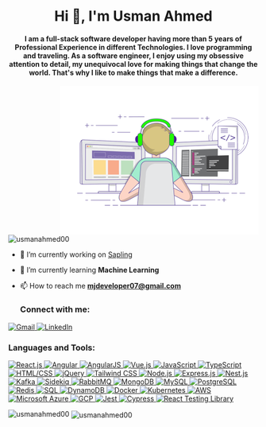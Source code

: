 <h1 align="center">Hi 👋, I'm Usman Ahmed</h1>

<h4 align="center">I am a full-stack software developer having more than 5 years of Professional Experience in different Technologies. I love programming and traveling. As a software engineer, I enjoy using my obsessive attention to detail, my unequivocal love for making things that change the world. That's why I like to make things that make a difference.</h4>

<img align="right" alt="Coding" width="400" src="https://raw.githubusercontent.com/devSouvik/devSouvik/master/gif3.gif">
<p align="left"> <img src="https://komarev.com/ghpvc/?username=usmanahmed00&label=Profile%20views&color=0e75b6&style=flat" alt="usmanahmed00" /> </p>

- 🔭 I’m currently working on [Sapling](https://www.kallidus.com/sapling-hr)

- 🌱 I’m currently learning **Machine Learning**

- 📫 How to reach me **mjdeveloper07@gmail.com**

  <h3 align="left">Connect with me:</h3>
<p align="left">
   <a href="mailto:mjdeveloper07@gmail.com" target="_blank">
  <img alt="Gmail" src="https://img.shields.io/badge/Gmail-D14836?style=for-the-badge&logo=gmail&logoColor=white">
   </a>
   <a href="https://linkedin.com/in/https://www.linkedin.com/in/usman-ahmed-90b661172" target="_blank">
    <img alt="LinkedIn" src="https://img.shields.io/badge/LinkedIn-0077B5?style=for-the-badge&logo=linkedin&logoColor=white">
  </a>
</p>


<h3 align="left">Languages and Tools:</h3>


<p align="left"> <a href="https://reactjs.org/" target="_blank">
  <img alt="React.js" src="https://img.shields.io/badge/React-61DAFB?style=for-the-badge&logo=react&logoColor=white">
</a>

  <a href="https://angular.io" target="_blank">
    <img alt="Angular" src="https://img.shields.io/badge/Angular-DD0031?style=for-the-badge&logo=angular&logoColor=white">
  </a>

  <a href="https://angular.io" target="_blank">
    <img alt="AngularJS" src="https://img.shields.io/badge/AngularJS-E23237?style=for-the-badge&logo=angularjs&logoColor=white">
  </a>

  <a href="https://vuejs.org/" target="_blank">
  <img alt="Vue.js" src="https://img.shields.io/badge/Vue.js-4FC08D?style=for-the-badge&logo=vue.js&logoColor=white">
</a>

<a href="https://developer.mozilla.org/en-US/docs/Web/JavaScript" target="_blank">
  <img alt="JavaScript" src="https://img.shields.io/badge/JavaScript-F7DF1E?style=for-the-badge&logo=javascript&logoColor=black">
</a>

<a href="https://www.typescriptlang.org/" target="_blank">
  <img alt="TypeScript" src="https://img.shields.io/badge/TypeScript-007ACC?style=for-the-badge&logo=typescript&logoColor=white">
</a>

<a href="https://www.w3.org/standards/webdesign/htmlcss" target="_blank">
  <img alt="HTML/CSS" src="https://img.shields.io/badge/HTML%2FCSS-239120?style=for-the-badge&logo=html5&logoColor=white">
</a>

<a href="https://jquery.com/" target="_blank">
  <img alt="jQuery" src="https://img.shields.io/badge/jQuery-0769AD?style=for-the-badge&logo=jquery&logoColor=white">
</a>

<a href="https://tailwindcss.com/" target="_blank">
  <img alt="Tailwind CSS" src="https://img.shields.io/badge/Tailwind_CSS-38B2AC?style=for-the-badge&logo=tailwind-css&logoColor=white">
</a>

<a href="https://nodejs.org/" target="_blank">
  <img alt="Node.js" src="https://img.shields.io/badge/Node.js-339933?style=for-the-badge&logo=node.js&logoColor=white">
</a>

<a href="https://expressjs.com/" target="_blank">
  <img alt="Express.js" src="https://img.shields.io/badge/Express.js-000000?style=for-the-badge&logo=express&logoColor=white">
</a>


<a href="https://nestjs.com/" target="_blank">
  <img alt="Nest.js" src="https://img.shields.io/badge/Nest.js-E0234E?style=for-the-badge&logo=nestjs&logoColor=white">
</a>

<a href="https://kafka.apache.org/" target="_blank">
  <img alt="Kafka" src="https://img.shields.io/badge/Apache_Kafka-231F20?style=for-the-badge&logo=apache-kafka&logoColor=white">
</a>

<a href="https://sidekiq.org/" target="_blank">
  <img alt="Sidekiq" src="https://img.shields.io/badge/Sidekiq-33575B?style=for-the-badge&logo=sidekiq&logoColor=white">
</a>

<a href="https://www.rabbitmq.com/" target="_blank">
  <img alt="RabbitMQ" src="https://img.shields.io/badge/RabbitMQ-FF6600?style=for-the-badge&logo=rabbitmq&logoColor=white">
</a>

<a href="https://www.mongodb.com/" target="_blank">
  <img alt="MongoDB" src="https://img.shields.io/badge/MongoDB-47A248?style=for-the-badge&logo=mongodb&logoColor=white">
</a>

<a href="https://www.mysql.com/" target="_blank">
  <img alt="MySQL" src="https://img.shields.io/badge/MySQL-4479A1?style=for-the-badge&logo=mysql&logoColor=white">
</a>


<a href="https://www.postgresql.org/" target="_blank">
  <img alt="PostgreSQL" src="https://img.shields.io/badge/PostgreSQL-336791?style=for-the-badge&logo=postgresql&logoColor=white">
</a>

<a href="https://redis.io/" target="_blank">
  <img alt="Redis" src="https://img.shields.io/badge/Redis-DC382D?style=for-the-badge&logo=redis&logoColor=white">
</a>

<a href="https://en.wikipedia.org/wiki/SQL" target="_blank">
  <img alt="SQL" src="https://img.shields.io/badge/SQL-003B57?style=for-the-badge&logo=sql&logoColor=white">
</a>

<a href="https://aws.amazon.com/dynamodb/" target="_blank">
  <img alt="DynamoDB" src="https://img.shields.io/badge/DynamoDB-4053D6?style=for-the-badge&logo=amazon-dynamodb&logoColor=white">
</a>

<a href="https://www.docker.com/" target="_blank">
  <img alt="Docker" src="https://img.shields.io/badge/Docker-2496ED?style=for-the-badge&logo=docker&logoColor=white">
</a>

<a href="https://kubernetes.io/" target="_blank">
  <img alt="Kubernetes" src="https://img.shields.io/badge/Kubernetes-326CE5?style=for-the-badge&logo=kubernetes&logoColor=white">
</a>

<a href="https://aws.amazon.com/" target="_blank">
  <img alt="AWS" src="https://img.shields.io/badge/AWS-232F3E?style=for-the-badge&logo=amazon-aws&logoColor=white">
</a>

<a href="https://azure.microsoft.com/" target="_blank">
  <img alt="Microsoft Azure" src="https://img.shields.io/badge/Microsoft_Azure-0089D6?style=for-the-badge&logo=microsoft-azure&logoColor=white">
</a>

<a href="https://cloud.google.com/" target="_blank">
  <img alt="GCP" src="https://img.shields.io/badge/GCP-4285F4?style=for-the-badge&logo=google-cloud&logoColor=white">
</a>


<a href="https://jestjs.io/" target="_blank">
  <img alt="Jest" src="https://img.shields.io/badge/Jest-C21325?style=for-the-badge&logo=jest&logoColor=white">
</a>

<a href="https://www.cypress.io/" target="_blank">
  <img alt="Cypress" src="https://img.shields.io/badge/Cypress-17202C?style=for-the-badge&logo=cypress&logoColor=white">
</a>

<a href="https://testing-library.com/docs/react-testing-library/intro/" target="_blank">
  <img alt="React Testing Library" src="https://img.shields.io/badge/React_Testing_Library-E33332?style=for-the-badge&logo=testing-library&logoColor=white">
</a>


 </p>

<p><img align="left" src="https://github-readme-stats.vercel.app/api/top-langs?username=usmanahmed00&show_icons=true&locale=en&layout=compact" alt="usmanahmed00" /></p>

<p>&nbsp;<img align="center" src="https://github-readme-stats.vercel.app/api?username=usmanahmed00&show_icons=true&locale=en" alt="usmanahmed00" /></p>
